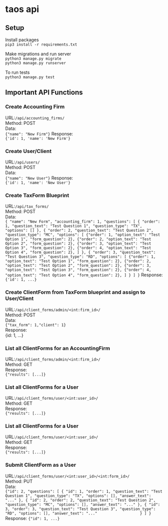 # taos api

## Setup
Install packages  
`pip3 install -r requirements.txt`  

Make migrations and run server  
`python3 manage.py migrate`   
`python3 manage.py runserver`   

To run tests    
`python3 manage.py test`    
## Important API Functions

### Create Accounting Firm
URL:`/api/accounting_firms/`    
Method: POST    
Data:   
`{"name": "New Firm"}`
Response:   
`{'id': 1, 'name': 'New Firm'}`   

### Create User/Client
URL:`/api/users/`    
Method: POST    
Data:   
`{"name": "New User"}`
Response:   
`{'id': 1, 'name': 'New User'}`   

### Create TaxForm Blueprint
URL:`/api/tax_forms/`    
Method: POST    
Data:   
`{
            "name": "New Form",
            "accounting_firm": 1,
            "questions": [
                {
                    "order": 1,
                    "question_text": "Test Question 1",
                    "question_type": "TX",
                    "options": []
                },
                {
                    "order": 2,
                    "question_text": "Test Question 2",
                    "question_type": "MC",
                    "options": [
                        {"order": 1, "option_text": "Test Option 1", "form_question": 2},
                        {"order": 2, "option_text": "Test Option 2", "form_question": 2},
                        {"order": 3, "option_text": "Test Option 3", "form_question": 2},
                        {"order": 4, "option_text": "Test Option 4", "form_question": 2},
                    ]
                },
                {
                    "order": 3,
                    "question_text": "Test Question 3",
                    "question_type": "RD",
                    "options": [
                        {"order": 1, "option_text": "Test Option 1", "form_question": 2},
                        {"order": 2, "option_text": "Test Option 2", "form_question": 2},
                        {"order": 3, "option_text": "Test Option 3", "form_question": 2},
                        {"order": 4, "option_text": "Test Option 4", "form_question": 2},
                    ]
                }
            ]
        }`
Response:   
`{'id': 1, ...}`   

### Create ClientForm from TaxForm blueprint and assign to User/Client
URL:`/api/client_forms/admin/<int:firm_id>/`    
Method: POST    
Data:   
`{"tax_form": 1,"client": 1}`   
Response:   
{id: 1, ...}    

### List all ClientForms for an AccountingFirm
URL:`/api/client_forms/admin/<int:firm_id>/`    
Method: GET    
Response:   
`{"results": [...]}`    

### List all ClientForms for a User
URL:`/api/client_forms/user/<int:user_id>/`    
Method: GET    
Response:   
`{"results": [...]}`    

### List all ClientForms for a User
URL:`/api/client_forms/user/<int:user_id>/`    
Method: GET    
Response:   
`{"results": [...]}`    

### Submit ClientForm as a User
URL:`/api/client_forms/user/<int:user_id>/<int:form_id>/`    
Method: PUT    
Data:   
`{"id": 2,
            "questions": [
                {
                    "id": 1,
                    "order": 1,
                    "question_text": "Test Question 1",
                    "question_type": "TX",
                    "options": [],
                    "answer_text": "..."
                },
                {
                    "id": 2,
                    "order": 2,
                    "question_text": "Test Question 2",
                    "question_type": "MC",
                    "options": [],
                    "answer_text": "..."
                },
                {
                    "id": 3,
                    "order": 3,
                    "question_text": "Test Question 3",
                    "question_type": "RD",
                    "options": [],
                    "answer_text": "..."                  
                }
            ]
        }`    
Response:
`{"id": 1, ...}`    
